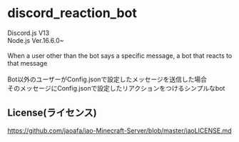 # discord_reaction_bot
Discord.js V13
<br>
Node.js Ver.16.6.0~
<br>
<br>
When a user other than the bot says a specific message, a bot that reacts to that message
<br>
<br>
Bot以外のユーザーがConfig.jsonで設定したメッセージを送信した場合
<br>
そのメッセージにConfig.jsonで設定したリアクションをつけるシンプルなbot
<br>
## License(ライセンス)
https://github.com/jaoafa/jao-Minecraft-Server/blob/master/jaoLICENSE.md
